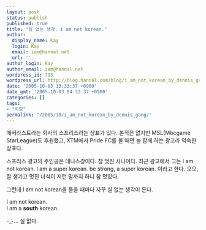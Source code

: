 ```yaml
---
layout: post
status: publish
published: true
title: "실 없는 생각. i am not korean."
author:
  display_name: Kay
  login: Kay
  email: iam@hannal.net
  url: ''
author_login: Kay
author_email: iam@hannal.net
wordpress_id: 713
wordpress_url: http://blog.hannal.com/blog/i_am_not_korean_by_dennis_gang/
date: '2005-10-03 13:33:37 +0900'
date_gmt: '2005-10-03 04:33:37 +0900'
categories: []
tags:
- "희망"
permalink: "/2005/10/i_am_not_korean_by_dennis_gang/"
---
```

<p>에버라스트라는 회사의 스프리스라는 상표가 있다. 본적은 없지만 MSL(Mbcgame StarLeague)도 후원했고, XTM에서 Pride FC를 볼 때면 늘 함께 하는 광고라 익숙한 상표다.</p>
<p>스프리스 광고의 주인공은 데니스강이다. 참 멋진 사나이다. 최근 광고에서 그는 I am not korean. I am a super korean. be strong, a super korean. 이라고 한다. 오오, 잘 생기고 멋진 녀석이 저런 말까지 하니 참 멋있다.</p>
<p>그런데 I am not korean을 들을 때마다 자꾸 실 없는 생각이 든다.</p>
<p>I am not korean.<br />
I am a <strong>south</strong> korean.</p>
<p>-_-... 실 없다.</p>
